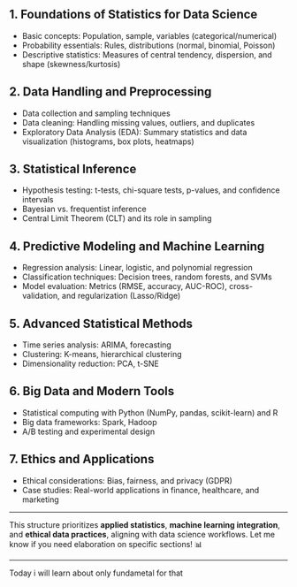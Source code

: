 ## **1. Foundations of Statistics for Data Science**  
- Basic concepts: Population, sample, variables (categorical/numerical)  
- Probability essentials: Rules, distributions (normal, binomial, Poisson)  
- Descriptive statistics: Measures of central tendency, dispersion, and shape (skewness/kurtosis)  

## **2. Data Handling and Preprocessing**  
- Data collection and sampling techniques  
- Data cleaning: Handling missing values, outliers, and duplicates  
- Exploratory Data Analysis (EDA): Summary statistics and data visualization (histograms, box plots, heatmaps)  

## **3. Statistical Inference**  
- Hypothesis testing: t-tests, chi-square tests, p-values, and confidence intervals  
- Bayesian vs. frequentist inference  
- Central Limit Theorem (CLT) and its role in sampling  

## **4. Predictive Modeling and Machine Learning**  
- Regression analysis: Linear, logistic, and polynomial regression  
- Classification techniques: Decision trees, random forests, and SVMs  
- Model evaluation: Metrics (RMSE, accuracy, AUC-ROC), cross-validation, and regularization (Lasso/Ridge)  

## **5. Advanced Statistical Methods**  
- Time series analysis: ARIMA, forecasting  
- Clustering: K-means, hierarchical clustering  
- Dimensionality reduction: PCA, t-SNE  

## **6. Big Data and Modern Tools**  
- Statistical computing with Python (NumPy, pandas, scikit-learn) and R  
- Big data frameworks: Spark, Hadoop  
- A/B testing and experimental design  

## **7. Ethics and Applications**  
- Ethical considerations: Bias, fairness, and privacy (GDPR)  
- Case studies: Real-world applications in finance, healthcare, and marketing  

---

This structure prioritizes **applied statistics**, **machine learning integration**, and **ethical data practices**, aligning with data science workflows. Let me know if you need elaboration on specific sections! 📊

---

Today i will learn about only fundametal for that 
